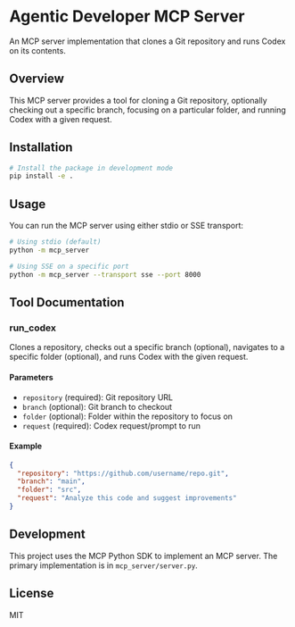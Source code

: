 # Agentic Developer MCP Server

An MCP server implementation that clones a Git repository and runs Codex on its contents.

## Overview

This MCP server provides a tool for cloning a Git repository, optionally checking out a specific branch, focusing on a particular folder, and running Codex with a given request.

## Installation

```bash
# Install the package in development mode
pip install -e .
```

## Usage

You can run the MCP server using either stdio or SSE transport:

```bash
# Using stdio (default)
python -m mcp_server

# Using SSE on a specific port
python -m mcp_server --transport sse --port 8000
```

## Tool Documentation

### run_codex

Clones a repository, checks out a specific branch (optional), navigates to a specific folder (optional), and runs Codex with the given request.

#### Parameters

- `repository` (required): Git repository URL
- `branch` (optional): Git branch to checkout
- `folder` (optional): Folder within the repository to focus on
- `request` (required): Codex request/prompt to run

#### Example

```json
{
  "repository": "https://github.com/username/repo.git",
  "branch": "main",
  "folder": "src",
  "request": "Analyze this code and suggest improvements"
}
```

## Development

This project uses the MCP Python SDK to implement an MCP server. The primary implementation is in `mcp_server/server.py`.

## License

MIT
